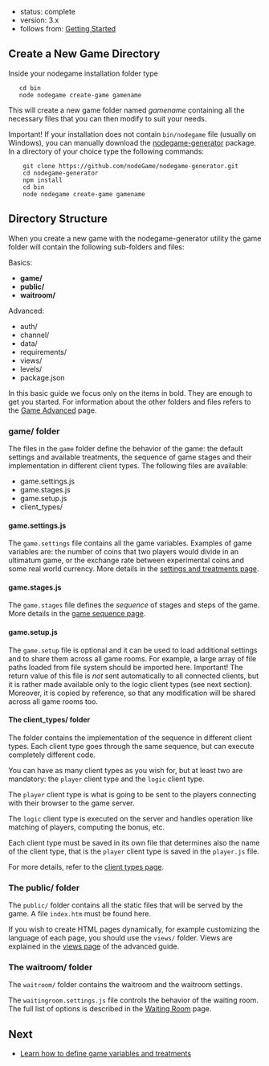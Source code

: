 - status: complete
- version: 3.x
- follows from: [Getting Started](Getting-Started-v3)

## Create a New Game Directory

Inside your nodegame installation folder type

```
   cd bin
   node nodegame create-game gamename
```

This will create a new game folder named _gamename_ containing all the
necessary files that you can then modify to suit your needs.

Important! If your installation does not contain `bin/nodegame` file
(usually on Windows), you can manually download the <a
href="https://github.com/nodeGame/nodegame-generator"
target="_blank">nodegame-generator</a> package. In a directory of your
choice type the following commands:

```
    git clone https://github.com/nodeGame/nodegame-generator.git
    cd nodegame-generator
    npm install
    cd bin
    node nodegame create-game gamename
```
<a name="directory_structure"></a>
## Directory Structure

When you create a new game with the nodegame-generator utility the
game folder will contain the following sub-folders and files:

Basics:

* **game/**
* **public/**
* **waitroom/**

Advanced:

* auth/
* channel/
* data/
* requirements/
* views/
* levels/
* package.json

In this basic guide we focus only on the items in bold. They are
enough to get you started. For information about the other folders and
files refers to the [Game Advanced](Game-Advanced-v3) page.

### game/ folder

The files in the `game` folder define the behavior of the game: the
default settings and available treatments, the sequence of game stages
and their implementation in different client types. The following
files are available:

* game.settings.js
* game.stages.js
* game.setup.js
* client_types/

#### game.settings.js

The `game.settings` file contains all the game variables. Examples of
game variables are: the number of coins that two players would divide
in an ultimatum game, or the exchange rate between experimental coins
and some real world currency. More details in the
[settings and treatments page](Settings-and-Treatments-v3).

#### game.stages.js

The `game.stages` file defines the _sequence_ of stages and steps
of the game. More details in the
[game sequence page](Game-Sequence-v3).

#### game.setup.js

The `game.setup` file is optional and it can be used to load
additional settings and to share them across all game rooms. For
example, a large array of file paths loaded from file system should be
imported here. Important! The return value of this file is _not_ sent
automatically to all connected clients, but it is rather made
available only to the logic client types (see next section). Moreover,
it is copied by reference, so that any modification will be shared
across all game rooms too.

<a name="client_types"></a>
#### The client_types/ folder

The folder contains the implementation of the sequence in different
client types. Each client type goes through the same sequence, but can
execute completely different code.

You can have as many client types as you wish for, but at least two
are mandatory: the `player` client type and the `logic` client type.

The `player` client type is what is going to be sent to the players
connecting with their browser to the game server.

The `logic` client type is executed on the server and handles
operation like matching of players, computing the bonus, etc.

Each client type must be saved in its own file that determines also
the name of the client type, that is the `player` client type is saved
in the `player.js` file.

For more details, refer to the [client types page](Client-Types-v3).

### The public/ folder

The `public/` folder contains all the static files that will be served
by the game. A file `index.htm` must be found here.

If you wish to create HTML pages dynamically, for example customizing
the language of each page, you should use the `views/` folder. Views
are explained in the [views page](Views-v3) of the advanced guide.

### The waitroom/ folder

The `waitroom/` folder contains the waitroom and the waitroom
settings.

The `waitingroom.settings.js` file controls the behavior of the
waiting room. The full list of options is described in the
[Waiting Room](Waiting-Room-v3) page.

    
## Next

* [Learn how to define game variables and treatments](Settings-and-Treatments-v3)
